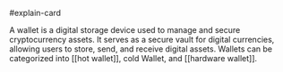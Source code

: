 #explain-card

A wallet is a digital storage device used to manage and secure cryptocurrency assets. It serves as a secure vault for digital currencies, allowing users to store, send, and receive digital assets. Wallets can be categorized into [[hot wallet]], cold Wallet, and [[hardware wallet]].
